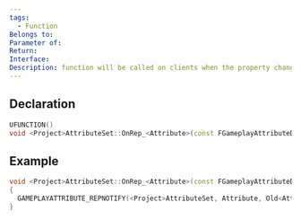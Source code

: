 ```yaml
---
tags:
  - Function
Belongs to: 
Parameter of: 
Return: 
Interface: 
Description: function will be called on clients when the property changes on the server
---
```


## Declaration

```cpp
UFUNCTION()
void <Project>AttributeSet::OnRep_<Attribute>(const FGameplayAttributeData& Old<Attribute>) const
```

## Example

```cpp
void <Project>AttributeSet::OnRep_<Attribute>(const FGameplayAttributeData& Old<Attribute>) const
{
  GAMEPLAYATTRIBUTE_REPNOTIFY(<Project>AttributeSet, Attribute, Old<Attribute>);
}
```

